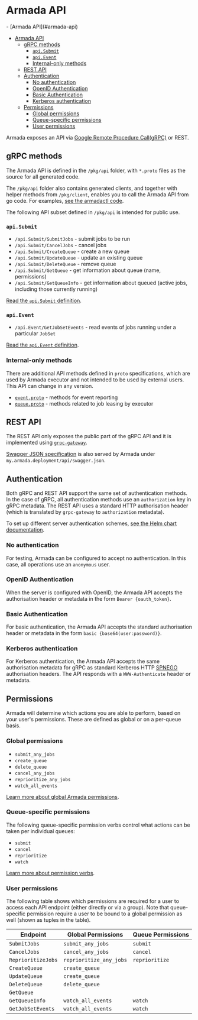 # Armada API
<!-- TOC -->- [Armada API](#armada-api)
- [Armada API](#armada-api)
  - [gRPC methods](#grpc-methods)
    - [`api.Submit`](#apisubmit)
    - [`api.Event`](#apievent)
    - [Internal-only methods](#internal-only-methods)
  - [REST API](#rest-api)
  - [Authentication](#authentication)
    - [No authentication](#no-authentication)
    - [OpenID Authentication](#openid-authentication)
    - [Basic Authentication](#basic-authentication)
    - [Kerberos authentication](#kerberos-authentication)
  - [Permissions](#permissions)
    - [Global permissions](#global-permissions)
    - [Queue-specific permissions](#queue-specific-permissions)
    - [User permissions](#user-permissions)

Armada exposes an API via [Google Remote Procedure Call(gRPC)](https://en.wikipedia.org/wiki/GRPC) or REST.

## gRPC methods

The Armada API is defined in the `/pkg/api` folder, with `*.proto` files as the source for all generated code. 

The `/pkg/api` folder also contains generated clients, and together with helper methods from `/pkg/client`, enables you to call the Armada API from go code. For examples, [see the armadactl code](https://github.com/armadaproject/armada/blob/master/cmd/armadactl/cmd/submit.go).

The following API subset defined in `/pkg/api` is intended for public use.

### `api.Submit`
 
* `/api.Submit/SubmitJobs` - submit jobs to be run
* `/api.Submit/CancelJobs` - cancel jobs
* `/api.Submit/CreateQueue` - create a new queue
* `/api.Submit/UpdateQueue` - update an existing queue
* `/api.Submit/DeleteQueue` - remove queue
* `/api.Submit/GetQueue` - get information about queue (name, permissions)
* `/api.Submit/GetQueueInfo` - get information about queued (active jobs, including those currently running)

[Read the `api.Submit` definition](https://github.com/armadaproject/armada/blob/master/pkg/api/submit.proto).

### `api.Event`

* `/api.Event/GetJobSetEvents` - read events of jobs running under a particular `JobSet`

[Read the `api.Event` definition](https://github.com/armadaproject/armada/blob/master/pkg/api/event.proto).

### Internal-only methods

There are additional API methods defined in `proto` specifications, which are used by Armada executor and not intended to be used by external users. This API can change in any version.

* [`event.proto`](https://github.com/armadaproject/armada/blob/master/pkg/api/event.proto) - methods for event reporting
* [`queue.proto`](https://github.com/armadaproject/armada/blob/master/pkg/api/queue.proto) - methods related to job leasing by executor

## REST API

The REST API only exposes the public part of the gRPC API and it is implemented using [`grpc-gateway`](https://github.com/grpc-ecosystem/grpc-gateway).

[Swagger JSON specification](https://github.com/armadaproject/armada/blob/master/pkg/api/api.swagger.json) is also served by Armada under `my.armada.deployment/api/swagger.json`.

## Authentication

Both gRPC and REST API support the same set of authentication methods. In the case of gRPC, all authentication methods use an `authorization` key in gRPC metadata. The REST API uses a standard HTTP authorisation header (which is translated by `grpc-gateway` to `authorization` metadata).

To set up different server authentication schemes, [see the Helm chart documentation](https://armadaproject.io/helm#Authentication).

### No authentication

For testing, Armada can be configured to accept no authentication. In this case, all operations use an `anonymous` user.

### OpenID Authentication

When the server is configured with OpenID, the Armada API accepts the authorisation header or metadata in the form `Bearer {oauth_token}`.

### Basic Authentication

For basic authentication, the Armada API accepts the standard authorisation header or metadata in the form `basic {base64(user:password)}`.

### Kerberos authentication

For Kerberos authentication, the Armada API accepts the same authorisation metadata for gRPC as standard Kerberos HTTP [SPNEGO](https://en.wikipedia.org/wiki/SPNEGO) authorisation headers. The API responds with a `WWW-Authenticate` header or metadata.

## Permissions

Armada will determine which actions you are able to perform, based on your user's permissions.
These are defined as global or on a per-queue basis.

### Global permissions

* `submit_any_jobs`
* `create_queue`
* `delete_queue`
* `cancel_any_jobs`
* `reprioritize_any_jobs`
* `watch_all_events`

[Learn more about global Armada permissions](https://github.com/armadaproject/armada/blob/master/internal/server/permissions/permissions.go).

### Queue-specific permissions

The following queue-specific permission verbs control what actions can be taken per individual queues:

* `submit`
* `cancel`
* `reprioritize`
* `watch`

[Learn more about permission verbs](https://github.com/armadaproject/armada/blob/master/pkg/client/queue/permission_verb.go).

### User permissions

The following table shows which permissions are required for a user to access each API endpoint (either directly or via a group).
Note that queue-specific permission require a user to be bound to a global permission as well (shown as tuples in the table).

| Endpoint           | Global Permissions      | Queue Permissions |
|--------------------|-------------------------|-------------------|
| `SubmitJobs`       | `submit_any_jobs`       | `submit`          |
| `CancelJobs`       | `cancel_any_jobs`       | `cancel`          |
| `ReprioritizeJobs` | `reprioritize_any_jobs` | `reprioritize`    |
| `CreateQueue`      | `create_queue`          |                   |
| `UpdateQueue`      | `create_queue`          |                   |
| `DeleteQueue`      | `delete_queue`          |                   |
| `GetQueue`         |                         |                   |
| `GetQueueInfo`     | `watch_all_events`      | `watch`           |
| `GetJobSetEvents`  | `watch_all_events`      | `watch`           |
